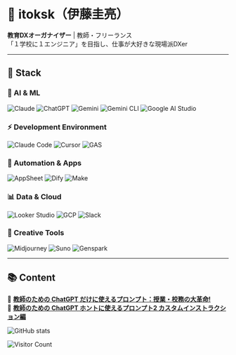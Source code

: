 # 👋 itoksk（伊藤圭亮）

**教育DXオーガナイザー** | 教師・フリーランス  
「１学校に１エンジニア」を目指し、仕事が大好きな現場派DXer

---

## 🔧 Stack

### 🤖 AI & ML
![Claude](https://img.shields.io/badge/Claude-FF6B35?style=for-the-badge&logo=anthropic&logoColor=white) 
![ChatGPT](https://img.shields.io/badge/ChatGPT-00A67E?style=for-the-badge&logo=openai&logoColor=white)
![Gemini](https://img.shields.io/badge/Gemini-4285F4?style=for-the-badge&logo=google&logoColor=white)
![Gemini CLI](https://img.shields.io/badge/Gemini_CLI-4285F4?style=for-the-badge&logo=google&logoColor=white)
![Google AI Studio](https://img.shields.io/badge/Google_AI_Studio-4285F4?style=for-the-badge&logo=google&logoColor=white)

### ⚡ Development Environment
![Claude Code](https://img.shields.io/badge/Claude_Code-FF6B35?style=for-the-badge&logo=anthropic&logoColor=white)
![Cursor](https://img.shields.io/badge/Cursor-000000?style=for-the-badge&logoColor=white)
![GAS](https://img.shields.io/badge/Google_Apps_Script-4285F4?style=for-the-badge&logo=google&logoColor=white)

### 🔧 Automation & Apps
![AppSheet](https://img.shields.io/badge/AppSheet-34A853?style=for-the-badge&logo=google&logoColor=white)
![Dify](https://img.shields.io/badge/Dify-6366F1?style=for-the-badge&logoColor=white)
![Make](https://img.shields.io/badge/Make-7B68EE?style=for-the-badge&logoColor=white)

### 📊 Data & Cloud
![Looker Studio](https://img.shields.io/badge/Looker_Studio-4285F4?style=for-the-badge&logo=looker&logoColor=white)
![GCP](https://img.shields.io/badge/Google_Cloud-4285F4?style=for-the-badge&logo=googlecloud&logoColor=white)
![Slack](https://img.shields.io/badge/Slack-4A154B?style=for-the-badge&logo=slack&logoColor=white)

### 🎨 Creative Tools
![Midjourney](https://img.shields.io/badge/Midjourney-000000?style=for-the-badge&logoColor=white)
![Suno](https://img.shields.io/badge/Suno-FF6B6B?style=for-the-badge&logoColor=white)
![Genspark](https://img.shields.io/badge/Genspark-FF8C00?style=for-the-badge&logoColor=white)

---

## 📚 Content

📖 [**教師のための ChatGPT だけに使えるプロンプト：授業・校務の大革命!**](https://www.amazon.co.jp/dp/B0D48N5HR6)  
📖 [**教師のための ChatGPT ホントに使えるプロンプト2 カスタムインストラクション編**](https://www.amazon.co.jp/dp/B0DJ16GQD4)

![GitHub stats](https://github-readme-stats.vercel.app/api?username=itoksk&show_icons=true)



![Visitor Count](https://komarev.com/ghpvc/?username=itoksk)
